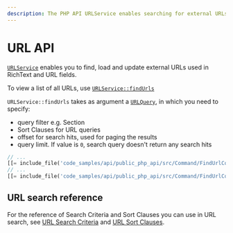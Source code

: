 ```yaml
---
description: The PHP API URLService enables searching for external URLs used in tech text and URL fields.
---
```


# URL API

[`URLService`](../../api/php_api/php_api_reference/classes/Ibexa-Contracts-Core-Repository-URLService.html)
enables you to find, load and update external URLs used in RichText and URL fields.

To view a list of all URLs, use [`URLService::findUrls`](../../api/php_api/php_api_reference/classes/Ibexa-Contracts-Core-Repository-URLService.html#method_findUrls)

`URLService::findUrls` takes as argument a [`URLQuery`](../../api/php_api/php_api_reference/classes/Ibexa-Contracts-Core-Repository-Values-URL-URLQuery.html),
in which you need to specify:

- query filter e.g. Section
- Sort Clauses for URL queries
- offset for search hits, used for paging the results
- query limit. If value is `0`, search query doesn't return any search hits

```php
// ...
[[= include_file('code_samples/api/public_php_api/src/Command/FindUrlCommand.php', 7, 10) =]]
// ...
[[= include_file('code_samples/api/public_php_api/src/Command/FindUrlCommand.php', 41, 56) =]]
```

## URL search reference

For the reference of Search Criteria and Sort Clauses you can use in URL search,
see [URL Search Criteria](url_search_criteria.md) and [URL Sort Clauses](url_search_sort_clauses.md).
